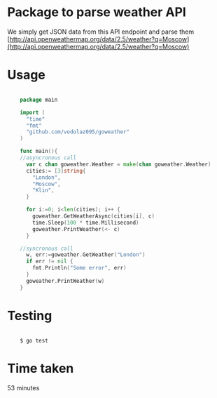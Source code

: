 Package to parse weather API
=====================================

We simply get JSON data from this API endpoint and parse them
[http://api.openweathermap.org/data/2.5/weather?q=Moscow](http://api.openweathermap.org/data/2.5/weather?q=Moscow)



Usage
=====================================

```go

    package main

    import (
      "time"
      "fmt"
      "github.com/vodolaz095/goweather"
    )

    func main(){
    //asyncronous call
      var c chan goweather.Weather = make(chan goweather.Weather)
      cities:= [3]string{
        "London",
        "Moscow",
        "Klin",
      }

      for i:=0; i<len(cities); i++ {
        goweather.GetWeatherAsync(cities[i], c)
        time.Sleep(100 * time.Millisecond)
        goweather.PrintWeather(<- c)
      }

    //syncronous call
      w, err:=goweather.GetWeather("London")
      if err != nil {
        fmt.Println("Some error", err)
      }
      goweather.PrintWeather(w)
    }

```


Testing
=====================================

```shell

    $ go test

```


Time taken
====================================

53 minutes
